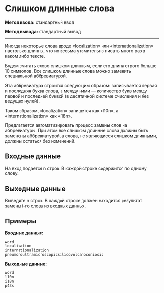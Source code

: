 # Слишком длинные слова

**Метод ввода:** стандартный ввод

**Метод вывода:** стандартный вывод

---

Иногда некоторые слова вроде «localization» или «internationalization» настолько длинны,
что их весьма утомительно писать много раз в каком либо тексте.

Будем считать слово слишком длинным, если его длина строго больше 10 символов.
Все слишком длинные слова можно заменить специальной аббревиатурой.

Эта аббревиатура строится следующим образом: записывается первая и последняя буква слова,
а между ними — количество букв между первой и последней буквой (в десятичной системе счисления и без ведущих нулей).

Таком образом, «localization» запишется как «l10n», а «internationalization» как «i18n».

Предлагается автоматизировать процесс замены слов на аббревиатуры.
При этом все слишком длинные слова должны быть заменены аббревиатурой,
а слова, не являющиеся слишком длинными, должны остаться без изменений.


## Входные данные

На вход подается n строк. В каждой строке содержится по одному слову.


## Выходные данные

Выведите n строк. В каждой строке должен находится результат замены i-го слова из входных данных.


## Примеры

**Входные данные:**

	word
	localization
	internationalization
	pneumonoultramicroscopicsilicovolcanoconiosis


**Выходные данные:**

	word
	l10n
	i18n
	p43s

